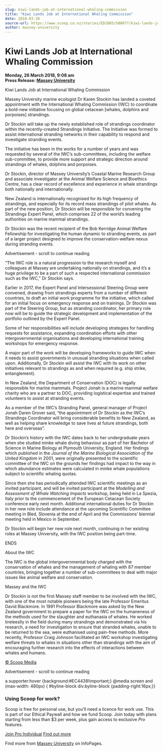 ```yaml
---
slug: kiwi-lands-job-at-international-whaling-commission
title: "Kiwi Lands Job at International Whaling Commission"
date: 2018-03-26
source-url: https://www.scoop.co.nz/stories/ED1803/S00077/kiwi-lands-job-at-international-whaling-commission.htm
author: massey-university
---
```

Kiwi Lands Job at International Whaling Commission
==================================================

**Monday, 26 March 2018, 9:08 am**  
**Press Release: [Massey University](https://info.scoop.co.nz/Massey_University)**

Kiwi Lands Job at International Whaling Commission

  
Massey University marine ecologist Dr Karen Stockin has landed a coveted appointment with the International Whaling Commission (IWC) to coordinate a bold-new initiative focusing on global cetacean \[whales, dolphins and porpoises\] strandings.

Dr Stockin will take up the newly established role of strandings coordinator within the recently-created Strandings Initiative. The Initiative was formed to assist international stranding networks in their capability to respond and investigate stranding events.

The initiative has been in the works for a number of years and was requested by several of the IWC’s sub-committees, including the welfare sub-committee, to provide more support and strategic direction around strandings of whales, dolphins and porpoises.

Dr Stockin, director of Massey University’s Coastal Marine Research Group and associate investigator at the Animal Welfare Science and Bioethics Centre, has a clear record of excellence and experience in whale strandings both nationally and internationally.

New Zealand is internationally recognised for its high frequency of strandings, and especially for its record mass strandings of pilot whales. As part of the new position, Dr Stockin will be responsible for convening the Strandings Expert Panel, which comprises 22 of the world’s leading authorities on marine mammal strandings.

Dr Stockin was the recent recipient of the Bob Kerridge Animal Welfare Fellowship for investigating the human dynamic to stranding events, as part of a larger project designed to improve the conservation-welfare nexus during stranding events.

Advertisement - scroll to continue reading





“The IWC role is a natural progression to the research myself and colleagues at Massey are undertaking nationally on strandings, and it’s a huge privilege to be a part of such a respected international commission such as the IWC,” Dr Stockin says.

  
Earlier in 2017, the Expert Panel and Intersessional Steering Group were convened, drawing from strandings experts from a number of different countries, to draft an initial work programme for the initiative, which called for an initial focus on emergency response and on trainings. Dr Stockin was part of the Steering Group, but as stranding coordinator, her primary role now will be to guide the strategic development and implementation of the portfolio outlined by the Expert Panel.

Some of her responsibilities will include developing strategies for handling requests for assistance, expanding coordination efforts with other intergovernmental organisations and developing international training workshops for emergency response.

A major part of the work will be developing frameworks to guide IWC when it needs to assist governments in unusual stranding situations when called upon. Additionally, Dr Stockin will assist the IWC with its work on other initiatives relevant to strandings as and when required (e.g. ship strike, entanglement).

In New Zealand, the Department of Conservation (DOC) is legally responsible for marine mammals. Project Jonah is a marine mammal welfare charity who are a partner to DOC, providing logistical expertise and trained volunteers to assist at stranding events.

As a member of the IWC’s Stranding Panel, general manager of Project Jonah Daren Grover said, “the appointment of Dr Stockin as the IWC’s Strandings Coordinator will bring considerable benefits to New Zealand, as well as helping share knowledge to save lives at future strandings, both here and overseas”.

Dr Stockin’s history with the IWC dates back to her undergraduate years when she studied minke whale diving behaviour as part of her Bachelor of Science in Marine Biology at Plymouth University, England. Her findings which published in the _Journal of the Marine Biological Association of the United Kingdom_ in 2001, were originally presented to the scientific committee of the IWC on the grounds her findings had impact to the way in which abundance estimates were calculated in minke whale populations subject to scientific whaling quotas.

Since then she has periodically attended IWC scientific meetings as an invited participant, and will be invited participant at the _Modelling and Assessment of Whale Watching Impacts_ workshop, being held in La Spezia, Italy prior to the commencement of the European Cetacean Society conference early next month. Additional international duties for Dr Stockin in her new role include attendance at the upcoming Scientific Committee meeting in Bled, Slovenia at the end of April and the Commissions’ biennial meeting held in Mexico in September.

Dr Stockin will begin her new role next month, continuing in her existing roles at Massey University, with the IWC position being part-time.

  
ENDS

  
About the IWC

The IWC is the global intergovernmental body charged with the conservation of whales and the management of whaling with 87 member countries, bringing together a number of sub-committees to deal with major issues like animal welfare and conservation.

Massey and the IWC

Dr Stockin is not the first Massey staff member to be involved with the IWC, with one of the most notable pioneers being the late Professor Emeritus David Blackmore. In 1991 Professor Blackmore was asked by the New Zealand government to prepare a paper for the IWC on the humaneness of the methods used for the slaughter and euthanasia of whales. He worked tireleeslly in the field during many strandings and demonstrated via his research, a need for investigation to ensure that stranded whales, unable to be returned to the sea, were euthanised using pain-free methods. More recently, Professor Craig Johnson facilitated an IWC workshop investigating welfare threats to whales in situations other than strandings with the aim of encouraging further research into the effects of interactions between whales and humans.

  

[© Scoop Media](http://www.scoop.co.nz/about/terms.html)  

Advertisement - scroll to continue reading



a.supporter:hover {background:#EC4438!important;} @media screen and (max-width: 480px) { #byline-block div.byline-block {padding-right:16px;}}

### Using Scoop for work?

Scoop is free for personal use, but you’ll need a licence for work use. This is part of our Ethical Paywall and how we fund Scoop. Join today with plans starting from less than $3 per week, plus gain access to exclusive _Pro_ features.  
  
[Join Pro Individual](https://pro.scoop.co.nz/Individual/?from=ProIn24) [Find out more](https://pro.scoop.co.nz/using-scoop-for-work/?from=ProIn24)

Find more from [Massey University](https://info.scoop.co.nz/Massey_University) on InfoPages.